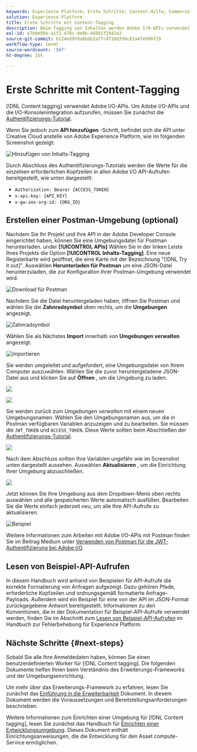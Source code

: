 ```yaml
---
keywords: Experience Platform; Erste Schritte; Content-Hilfe; Commerce-Hilfe; Content-Tagging
solution: Experience Platform
title: Erste Schritte mit Content-Tagging
description: Beim Tagging von Inhalten werden Adobe I/O-APIs verwendet. Um Adobe I/O-APIs und die I/O-Konsolenintegration aufzurufen, müssen Sie zunächst das Authentifizierungs-Tutorial abschließen.
exl-id: e7b0e9bb-a1f1-479c-9e9b-46991f2942e2
source-git-commit: b124ed97da8bde2a7fc4f10d350c81a47e096f29
workflow-type: tm+mt
source-wordcount: '567'
ht-degree: 15%

---
```


# Erste Schritte mit Content-Tagging

[!DNL Content tagging] verwendet Adobe I/O-APIs. Um Adobe I/O-APIs und die I/O-Konsolenintegration aufzurufen, müssen Sie zunächst die [Authentifizierungs-Tutorial](https://experienceleague.adobe.com/docs/experience-platform/landing/platform-apis/api-authentication.html?lang=de).

Wenn Sie jedoch zum **API hinzufügen** -Schritt, befindet sich die API unter Creative Cloud anstelle von Adobe Experience Platform, wie im folgenden Screenshot gezeigt:

![Hinzufügen von Inhalts-Tagging](./images/add-api-updated.png)

Durch Abschluss des Authentifizierungs-Tutorials werden die Werte für die einzelnen erforderlichen Kopfzeilen in allen Adobe I/O API-Aufrufen bereitgestellt, wie unten dargestellt:

- `Authorization: Bearer {ACCESS_TOKEN}`
- `x-api-key: {API_KEY}`
- `x-gw-ims-org-id: {ORG_ID}`

## Erstellen einer Postman-Umgebung (optional)

Nachdem Sie Ihr Projekt und Ihre API in der Adobe Developer Console eingerichtet haben, können Sie eine Umgebungsdatei für Postman herunterladen. under **[!UICONTROL APIs]** Wählen Sie in der linken Leiste Ihres Projekts die Option **[!UICONTROL Inhalts-Tagging]**. Eine neue Registerkarte wird geöffnet, die eine Karte mit der Bezeichnung &quot;[!DNL Try it out]&quot;. Auswählen **Herunterladen für Postman** um eine JSON-Datei herunterzuladen, die zur Konfiguration Ihrer Postman-Umgebung verwendet wird.

![Download für Postman](./images/add-to-postman-updated.png)

Nachdem Sie die Datei heruntergeladen haben, öffnen Sie Postman und wählen Sie die **Zahnradsymbol** oben rechts, um die **Umgebungen** angezeigt.

![Zahnradsymbol](./images/select-gear-icon.png)

Wählen Sie als Nächstes **Import** innerhalb von **Umgebungen verwalten** angezeigt.

![importieren](./images/import-updated.png)

Sie werden umgeleitet und aufgefordert, eine Umgebungsdatei von Ihrem Computer auszuwählen. Wählen Sie die zuvor heruntergeladene JSON-Datei aus und klicken Sie auf **Öffnen** , um die Umgebung zu laden.

![](./images/choose-your-file.png)

![](./images/click-open.png)

Sie werden zurück zum *Umgebungen verwalten* mit einem neuen Umgebungsnamen. Wählen Sie den Umgebungsnamen aus, um die in Postman verfügbaren Variablen anzuzeigen und zu bearbeiten. Sie müssen die `JWT_TOKEN` und `ACCESS_TOKEN`. Diese Werte sollten beim Abschließen der [Authentifizierungs-Tutorial](https://experienceleague.adobe.com/docs/experience-platform/landing/platform-apis/api-authentication.html?lang=de).

![](./images/re-direct-updated.png)

Nach dem Abschluss sollten Ihre Variablen ungefähr wie im Screenshot unten dargestellt aussehen. Auswählen **Aktualisieren** , um die Einrichtung Ihrer Umgebung abzuschließen.

![](./images/final-environment-updated.png)

Jetzt können Sie Ihre Umgebung aus dem Dropdown-Menü oben rechts auswählen und alle gespeicherten Werte automatisch ausfüllen. Bearbeiten Sie die Werte einfach jederzeit neu, um alle Ihre API-Aufrufe zu aktualisieren.

![Beispiel](./images/select-environment-updated.png)

Weitere Informationen zum Arbeiten mit Adobe I/O-APIs mit Postman finden Sie im Beitrag Medium unter [Verwenden von Postman für die JWT-Authentifizierung bei Adobe I/O](https://medium.com/adobetech/using-postman-for-jwt-authentication-on-adobe-i-o-7573428ffe7f).

## Lesen von Beispiel-API-Aufrufen

In diesem Handbuch wird anhand von Beispielen für API-Aufrufe die korrekte Formatierung von Anfragen aufgezeigt. Dazu gehören Pfade, erforderliche Kopfzeilen und ordnungsgemäß formatierte Anfrage-Payloads. Außerdem wird ein Beispiel für eine von der API im JSON-Format zurückgegebene Antwort bereitgestellt. Informationen zu den Konventionen, die in der Dokumentation für Beispiel-API-Aufrufe verwendet werden, finden Sie im Abschnitt zum [Lesen von Beispiel-API-Aufrufen](../../landing/troubleshooting.md) im Handbuch zur Fehlerbehebung für Experience Platform.

## Nächste Schritte {#next-steps}

Sobald Sie alle Ihre Anmeldedaten haben, können Sie einen benutzerdefinierten Worker für [!DNL Content tagging]. Die folgenden Dokumente helfen Ihnen beim Verständnis des Erweiterungs-Frameworks und der Umgebungseinrichtung.

Um mehr über das Erweiterungs-Framework zu erfahren, lesen Sie zunächst das [Einführung in die Erweiterbarkeit](https://experienceleague.adobe.com/docs/asset-compute/using/extend/understand-extensibility.html?lang=de) Dokument. In diesem Dokument werden die Voraussetzungen und Bereitstellungsanforderungen beschrieben.

Weitere Informationen zum Einrichten einer Umgebung für [!DNL Content tagging], lesen Sie zunächst das Handbuch für [Einrichten einer Entwicklungsumgebung](https://experienceleague.adobe.com/docs/asset-compute/using/extend/setup-environment.html). Dieses Dokument enthält Einrichtungsanweisungen, die die Entwicklung für den Asset compute-Service ermöglichen.
